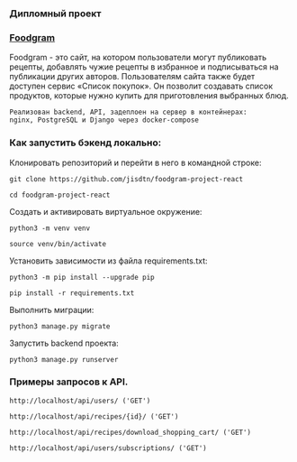 ### Дипломный проект 

### [Foodgram](http://foodygram.sytes.net/ "К рецептам")

Foodgram - это сайт, на котором пользователи могут 
публиковать рецепты, добавлять чужие рецепты в избранное и подписываться на публикации других авторов. 
Пользователям сайта также будет доступен сервис «Список покупок». 
Он позволит создавать список продуктов, 
которые нужно купить для приготовления выбранных блюд.

```commandline
Реализован backend, API, задеплоен на сервер в контейнерах: 
nginx, PostgreSQL и Django через docker-compose 
```
### Как запустить бэкенд локально: 

Клонировать репозиторий и перейти в него в командной строке:

```
git clone https://github.com/jisdtn/foodgram-project-react
```

```
cd foodgram-project-react
```

Cоздать и активировать виртуальное окружение:

```
python3 -m venv venv
```

```
source venv/bin/activate
```

Установить зависимости из файла requirements.txt:

```
python3 -m pip install --upgrade pip
```

```
pip install -r requirements.txt
```

Выполнить миграции:

```
python3 manage.py migrate
```

Запустить backend проекта:

```
python3 manage.py runserver
```
### Примеры запросов к API.

```commandline
http://localhost/api/users/ ('GET')
```
```commandline
http://localhost/api/recipes/{id}/ ('GET')
```
```commandline
http://localhost/api/recipes/download_shopping_cart/ ('GET')
```
```commandline
http://localhost/api/users/subscriptions/ ('GET')
```
